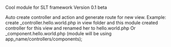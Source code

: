 Cool module for SLT framework
Version 0.1 beta

Auto create controller and action and generate route for new view.
Example: create _controller.hello.world.php in view folder and this module created controller for this view and renamed her to hello.world.php
Or _component.hello.world.php (module will be using app_name/controllers/components);